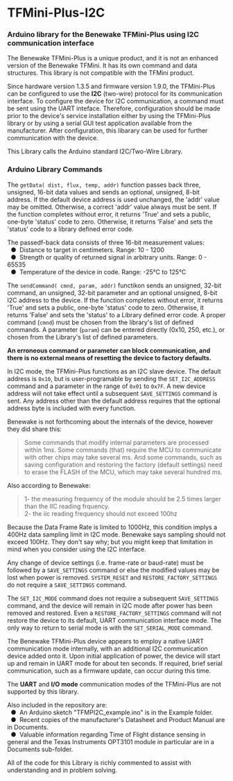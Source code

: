 # TFMini-Plus-I2C
### Arduino library for the Benewake TFMini-Plus using I2C communication interface

The Benewake TFMini-Plus is a unique product, and it is not an enhanced version of the Benewake TFMini. It has its own command and data structures.  This library is not compatible with the TFMini product.

Since hardware version 1.3.5 and firmware version 1.9.0, the TFMini-Plus can be configured to use the **I2C** (two-wire) protocol for its communication interface.  To configure the device for I2C communication, a command must be sent using the UART inteface.  Therefore, configuration should be made prior to the device's service installation either by using the TFMini-Plus library or by using a serial GUI test application available from the manufacturer.  After configuration, this libarary can be used for further communication with the device.

This Library calls the Arduino standard I2C/Two-Wire Library.

### Arduino Library Commands

The `getData( dist, flux, temp, addr)` function passes back three, unsigned, 16-bit data values and sends an optional, unsigned, 8-bit address.  If the default device address is used unchanged, the 'addr' value may be omitted.  Otherwise, a correct 'addr' value always must be sent.  If the function completes without error, it returns 'True' and sets a public, one-byte 'status' code to zero.  Otherwise, it returns 'False' and sets the 'status' code to a library defined error code.

The passedf-back data consists of three 16-bit measurement values:
<br />&nbsp;&nbsp;&#9679;&nbsp;  Distance to target in centimeters. Range: 10 - 1200
<br />&nbsp;&nbsp;&#9679;&nbsp;  Strength or quality of returned signal in arbitrary units. Range: 0 - 65535
<br />&nbsp;&nbsp;&#9679;&nbsp;  Temperature of the device in code. Range: -25°C to 125°C

The `sendCommand( cmnd, param, addr)` functikon sends an unsigned, 32-bit command, an unsigned, 32-bit parameter and an optional unsigned, 8-bit I2C address to the device.  If the function completes without error, it returns 'True' and sets a public, one-byte 'status' code to zero.  Otherwise, it returns 'False' and sets the 'status' to a Library defined error code.  A proper command (`cmnd`) must be chosen from the library's list of defined commands.  A parameter (`param`) can be entered directly (0x10, 250, etc.), or chosen from the Library's list of defined parameters.

**An erroneous command or parameter can block communication, and there is no external means of resetting the device to factory defaults.**

In I2C mode, the TFMini-Plus functions as an I2C slave device.  The default address is `0x10`, but is user-programable by sending the `SET_I2C_ADDRESS` command and a parameter in the range of `0x01` to `0x7F`.  A new device address will not take effect until a subsequent `SAVE_SETTINGS` command is sent.  Any address other than the default address requires that the optional address byte is included with every function.

Benewake is not forthcoming about the internals of the device, however they did share this:
>Some commands that modify internal parameters are processed within 1ms.  Some commands (that) require the MCU to communicate with other chips may take several ms.  And some commands, such as saving configuration and restoring the factory (default settings) need to erase the FLASH of the MCU, which may take several hundred ms.

Also according to Benewake:
>1- the measuring frequency of the module should be 2.5 times larger than the IIC reading frquency.
<br />2- the iic reading frequency should not exceed 100hz<br />

Because the Data Frame Rate is limited to 1000Hz, this condition implys a 400Hz data sampling limit in I2C mode.  Benewake says sampling should not exceed 100Hz.  They don't say why; but you might keep that limitation in mind when you consider using the I2C interface.

Any change of device settings (i.e. frame-rate or baud-rate) must be followed by a `SAVE_SETTINGS` command or else the modified values may be lost when power is removed.  `SYSTEM_RESET` and `RESTORE_FACTORY_SETTINGS` do not require a `SAVE_SETTINGS` command.

The `SET_I2C_MODE` command does not require a subsequent `SAVE_SETTINGS` command, and the device will remain in I2C mode after power has been removed and restored.  Even a `RESTORE_FACTORY_SETTINGS` command will not restore the device to its default, UART communication interface mode.  The only way to return to serial mode is with the `SET_SERIAL_MODE` command.

The Benewake TFMini-Plus device appears to employ a native UART communication mode internally, with an additional I2C communication device added onto it.  Upon initial application of power, the device will start up and remain in UART mode for about ten seconds.  If required, brief serial communication, such as a firmware update, can occur during this time.

The **UART** and **I/O mode** communication modes of the TFMini-Plus are not supported by this library.

Also included in the repository are:
<br />&nbsp;&nbsp;&#9679;&nbsp; An Arduino sketch "TFMPI2C_example.ino" is in the Example folder.
<br />&nbsp;&nbsp;&#9679;&nbsp; Recent copies of the manufacturer's Datasheet and Product Manual are in Documents.
<br />&nbsp;&nbsp;&#9679;&nbsp; Valuable information regarding Time of Flight distance sensing in general and the Texas   Instruments OPT3101 module in particular are in a Documents sub-folder.

All of the code for this Library is richly commented to assist with understanding and in problem solving.
